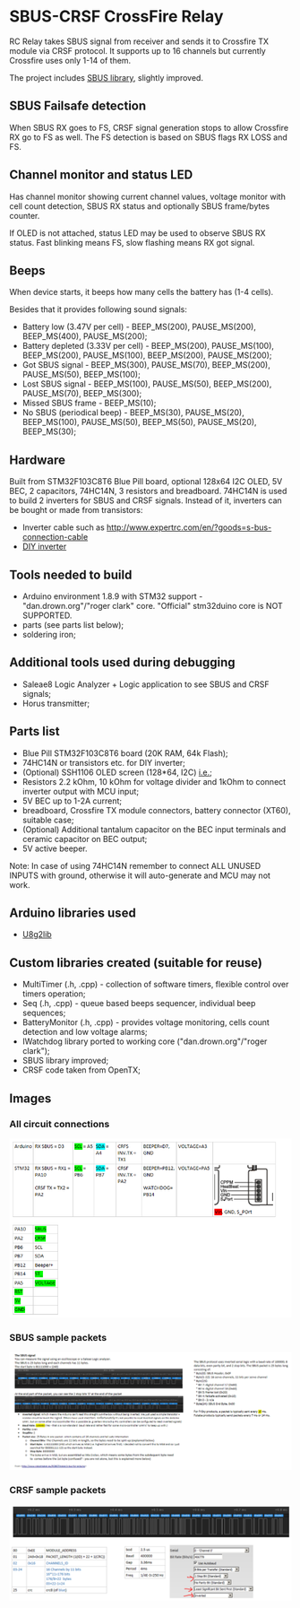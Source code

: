 # SBUS-CRSF CrossFire Relay

RC Relay takes SBUS signal from receiver and sends it to Crossfire TX module via CRSF protocol. It supports up to 16 channels but currently Crossfire uses only 1-14 of them.

The project includes [SBUS library](https://github.com/zendes/SBUS.git), slightly improved.

## SBUS Failsafe detection

When SBUS RX goes to FS, CRSF signal generation stops to allow Crossfire RX go to FS as well. The FS detection is based on SBUS flags RX LOSS and FS.

## Channel monitor and status LED

Has channel monitor showing current channel values, voltage monitor with cell count detection, SBUS RX status and optionally SBUS frame/bytes counter.

If OLED is not attached, status LED may be used to observe SBUS RX status. Fast blinking means FS, slow flashing means RX got signal.

## Beeps

When device starts, it beeps how many cells the battery has (1-4 cells).

Besides that it provides following sound signals:
* Battery low (3.47V per cell) - BEEP_MS(200), PAUSE_MS(200), BEEP_MS(400), PAUSE_MS(200);
* Battery depleted (3.33V per cell) - BEEP_MS(200), PAUSE_MS(100), BEEP_MS(200), PAUSE_MS(100), BEEP_MS(200), PAUSE_MS(200);
* Got SBUS signal - BEEP_MS(300), PAUSE_MS(70), BEEP_MS(200), PAUSE_MS(50), BEEP_MS(100);
* Lost SBUS signal - BEEP_MS(100), PAUSE_MS(50), BEEP_MS(200), PAUSE_MS(70), BEEP_MS(300);
* Missed SBUS frame - BEEP_MS(10);
* No SBUS (periodical beep) - BEEP_MS(30),  PAUSE_MS(20), BEEP_MS(100), PAUSE_MS(50), BEEP_MS(50), PAUSE_MS(20), BEEP_MS(30);

## Hardware

Built from STM32F103C8T6 Blue Pill board, optional 128x64 I2C OLED, 5V BEC, 2 capacitors, 74HC14N, 3 resistors and breadboard.
74HC14N is used to build 2 inverters for SBUS and CRSF signals. Instead of it, inverters can be bought or made from transistors:
* Inverter cable such as http://www.expertrc.com/en/?goods=s-bus-connection-cable
* [DIY inverter](https://github.com/zendes/SBUS/blob/master/SBUS_inverter.jpeg)

## Tools needed to build

* Arduino environment 1.8.9 with STM32 support - "dan.drown.org"/"roger clark" core. "Official" stm32duino core is NOT SUPPORTED.
* parts (see parts list below);
* soldering iron;

## Additional tools used during debugging

* Saleae8 Logic Analyzer + Logic application to see SBUS and CRSF signals;
* Horus transmitter;

## Parts list

* Blue Pill STM32F103C8T6 board (20K RAM, 64k Flash);
* 74HC14N or transistors etc. for DIY inverter;
* (Optional) SSH1106 OLED screen (128*64, I2C) [i.e.](https://www.banggood.com/1_3-Inch-4Pin-White-OLED-LCD-Display-12864-IIC-I2C-Interface-Module-For-Arduino-p-1067874.html);
* Resistors 2.2 kOhm, 10 kOhm for voltage divider and 1kOhm to connect inverter output with MCU input;
* 5V BEC up to 1-2A current;
* breadboard, Crossfire TX module connectors, battery connector (XT60), suitable case;
* (Optional) Additional tantalum capacitor on the BEC input terminals and ceramic capacitor on BEC output;
* 5V active beeper.

Note: In case of using 74HC14N remember to connect ALL UNUSED INPUTS with ground, otherwise it will auto-generate and MCU may not work.

## Arduino libraries used

* [U8g2lib](https://github.com/olikraus/u8g2 "U8g2lib")

## Custom libraries created (suitable for reuse)

* MultiTimer (.h, .cpp) - collection of software timers, flexible control over timers operation;
* Seq (.h, .cpp) - queue based beeps sequencer, individual beep sequences;
* BatteryMonitor (.h, .cpp) - provides voltage monitoring, cells count detection and low voltage alarms;
* IWatchdog library ported to working core ("dan.drown.org"/"roger clark");
* SBUS library improved;
* CRSF code taken from OpenTX;

## Images

### All circuit connections
![Connections](docs/all_connections.PNG)

### SBUS sample packets
![SBUS sample packets](docs/SBUS_capture.PNG)

### CRSF sample packets
![CRSF sample packets](docs/CRSF_capture.PNG)
